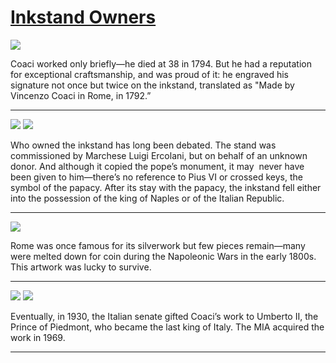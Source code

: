# [Inkstand Owners](http://artsmia.github.io/griot/#/stories/1481)

![](http://cdn.dx.artsmia.org/thumbs/tn_mia_3000209.jpg)

Coaci worked only briefly—he died at 38 in 1794. But he had a reputation for exceptional craftsmanship, and was proud of it: he engraved his signature not once but twice on the inkstand, translated as "Made by Vincenzo Coaci in Rome, in 1792.”

---

![](http://cdn.dx.artsmia.org/thumbs/tn_mia_3000204.jpg)
![](http://cdn.dx.artsmia.org/thumbs/tn_.jpg)

Who owned the inkstand has long been debated. The stand was commissioned by Marchese Luigi Ercolani, but on behalf of an unknown donor. And although it copied the pope’s monument, it may  never have been given to him—there’s no reference to Pius VI or crossed keys, the symbol of the papacy. After its stay with the papacy, the inkstand fell either into the possession of the king of Naples or of the Italian Republic. 

---

![](http://cdn.dx.artsmia.org/thumbs/tn_mia_5005052.jpg)

Rome was once famous for its silverwork but few pieces remain—many were melted down for coin during the Napoleonic Wars in the early 1800s. This artwork was lucky to survive.

---

![](http://cdn.dx.artsmia.org/thumbs/tn_2014_TDX_MIAArtStories_150.jpg)
![](http://cdn.dx.artsmia.org/thumbs/tn_.jpg)

Eventually, in 1930, the Italian senate gifted Coaci’s work to Umberto II, the Prince of Piedmont, who became the last king of Italy. The MIA acquired the work in 1969.

---
